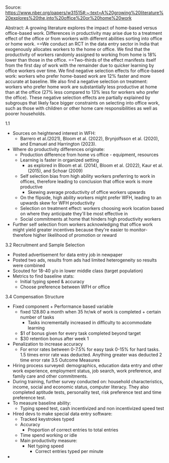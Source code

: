Source: https://www.nber.org/papers/w31515#:~:text=A%20growing%20literature%20explores%20the,into%20office%20or%20home%20work

Abstract: A growing literature explores the impact of home-based versus office-based work. Differences in productivity may arise due to a treatment effect of the office or from workers with different abilities sorting into office or home work. ==We conduct an RCT in the data entry sector in India that exogenously allocates workers to the home or office. We find that the productivity of workers randomly assigned to working from home is 18% lower than those in the office. ==Two-thirds of the effect manifests itself from the first day of work with the remainder due to quicker learning by office workers over time. We find negative selection effects for office-based work: workers who prefer home-based work are 12% faster and more accurate at baseline. We also find a negative selection on treatment: workers who prefer home work are substantially less productive at home than at the office (27% less compared to 13% less for workers who prefer the office). These negative selection effects are partially explained by subgroups that likely face bigger constraints on selecting into office work, such as those with children or other home care responsibilities as well as poorer households.

1.1
- Sources on heightened interest in WFH:
	- Barrero et al.(2021), Bloom et al. (2022), Brynjolfsson et al. (2020), and Emanuel and Harrington (2023).
- Where do productivity differences originate: 
	- Production difference from home vs office - equipment, resources
	- Learning is faster in organized setting
		- as explored in Bloom et al. (2014), Bloom et al. (2022), Kaur et al. (2015), and Schoar (2009)
	- Self selection bias from high ability workers preferring to work in offices, therefore leading to conclusion that office work is more productive
		- Skewing average productivity of office workers upwards
	- On the flipside, high ability workers might prefer WFH, leading to an upwards skew for WFH productivity
	- Selection on treatment effect: workers choosing work location based on where they anticipate they'll be most effective in
	- Social commitments at home that hinders high productivity workers
- Further self selection from workers acknowledging that office work might yield greater incentives because they're easier to monitor-therefore higher likelihood of promotion or reward

3.2 Recruitment and Sample Selection
- Posted advertisement for data entry job in newpaper
- Posted two ads, results from ads had limited heterogeneity so results were combined
- Scouted for 18-40 y/o in lower middle class (target population)
- Metrics to find baseline stats:
	- Initial typing speed & accuracy
	- Choose preference between WFH or office

3.4 Compensation Structure
- Fixed component + Performance based variable
	- fixed 128.80 a month when 35 hr/wk of work is completed + certain number of tasks
		- Tasks incrementally increased in difficulty to accommodate learning
	- $1 of bonus given for every task completed beyond target
	- $30 retention bonus after week 1
- Penalization to increase accuracy
	- For error rates between 0-7.5% for easy task 0-15% for hard tasks. 1.5 times error rate was deducted. Anything greater was deducted 2 time error rate
3.5 Outcome Measures
 - Hiring process surveyed: demographics, education data entry and other work experience, employment status, job search, work preference, and family care and other commitments.
 - During training, further survey conducted on: household characteristics, income, social and economic status, computer literacy. They also completed aptitude tests, personality test, risk preference test and time preference test.
 - To measure baseline ability:
	 - Typing speed test, cash incentivized and non incentivized speed test
- Hired devs to make special data entry software:
	- Tracked keystrokes typed
	- Accuracy
		- Proportion of correct entries to total entries
	- Time spend working or idle
	- Main productivity measure:
		- Net typing speed
			- Correct entries typed per minute
-
	
